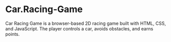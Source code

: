 # Car.Racing-Game
Car Racing Game is a browser-based 2D racing game built with HTML, CSS, and JavaScript. The player controls a car, avoids obstacles, and earns points.
